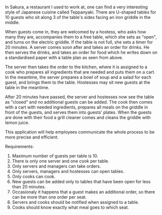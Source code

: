 In Sakura, a restaurant I used to work at, one can find a very interesting style of Japanese cuisine called Teppanyaki. There are U-shaped tables for 10 guests who sit along 3 of the table's sides facing an iron griddle in the middle.

When guests come in, they are welcomed by a hostess, who asks how many they are, accompanies them to a free table, which she sets as "open", and turns on the electric griddle. If the table is not full, she sets a timer for 20 minutes. A server comes soon after and takes an order for drinks. He then serves the drinks, and takes an order for food which he writes down on a standardised paper with a table plan as seen from above.

The server then takes the order to the kitchen, where it is assigned to a cook who prepares all ingredients that are needed and puts them on a cart. In the meantime, the server prepares a bowl of soup and a salad for each guest, and brings them to the table. Hostesses may sit new guests at the table in the meantime.

After 20 minutes have passed, the server and hostesses now see the table as "closed" and no additional guests can be added. The cook then comes with a cart with needed ingredients, prepares all meals on the griddle in front of the guests, and serves them into guests' plates. When the guests are done with their food a grill cleaner comes and cleans the griddle with lemon juice.

This application will help employees communicate the whole process to be more precise and efficient.

Requirements:
1. Maximum number of guests per table is 10.
2. There is only one server and one cook per table.
3. Only servers and managers can take orders.
4. Only servers, managers and hostesses can open tables.
5. Only cooks can cook.
6. New guests can be added only to tables that have been open for less than 20 minutes.
7. Occasionaly it happens that a guest makes an additional order, so there can be more than one order per seat.
8. Servers and cooks should be notified when assigned to a table.
9. Cooks should know exactly what meal goes to which seat.